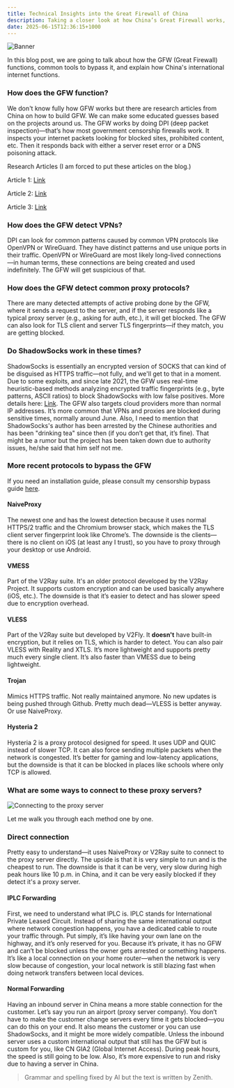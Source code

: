 ```yaml
---
title: Technical Insights into the Great Firewall of China
description: Taking a closer look at how China’s Great Firewall works, how it detects VPNs and proxies, and some of the newer tools people use to bypass censorship.
date: 2025-06-15T12:36:15+1000
---
```

![Banner](https://files.catbox.moe/n1u6by.png)


In this blog post, we are going to talk about how the GFW (Great Firewall) functions, common tools to bypass it, and explain how China's international internet functions.

### How does the GFW function?

We don't know fully how GFW works but there are research articles from China on how to build GFW. We can make some educated guesses based on the projects around us. The GFW works by doing DPI (deep packet inspection)—that’s how most government censorship firewalls work. It inspects your internet packets looking for blocked sites, prohibited content, etc. Then it responds back with either a server reset error or a DNS poisoning attack.

Research Articles (I am forced to put these articles on the blog.)

Article 1: [Link](https://github.com/net4people/bbs/issues/435)

Article 2: [Link](https://github.com/net4people/bbs/issues/437)

Article 3: [Link](https://github.com/net4people/bbs/issues/434)

### How does the GFW detect VPNs?

DPI can look for common patterns caused by common VPN protocols like OpenVPN or WireGuard. They have distinct patterns and use unique ports in their traffic. OpenVPN or WireGuard are most likely long-lived connections—in human terms, these connections are being created and used indefinitely. The GFW will get suspicious of that.

### How does the GFW detect common proxy protocols?

There are many detected attempts of active probing done by the GFW, where it sends a request to the server, and if the server responds like a typical proxy server (e.g., asking for auth, etc.), it will get blocked. The GFW can also look for TLS client and server TLS fingerprints—if they match, you are getting blocked.

### Do ShadowSocks work in these times?

ShadowSocks is essentially an encrypted version of SOCKS that can kind of be disguised as HTTPS traffic—not fully, and we'll get to that in a moment. Due to some exploits, and since late 2021, the GFW uses real-time heuristic-based methods analyzing encrypted traffic fingerprints (e.g., byte patterns, ASCII ratios) to block ShadowSocks with low false positives. More details here: [Link](https://gfw.report/publications/usenixsecurity23/en/). The GFW also targets cloud providers more than normal IP addresses. It’s more common that VPNs and proxies are blocked during sensitive times, normally around June. Also, I need to mention that ShadowSocks's author has been arrested by the Chinese authorities and has been "drinking tea" since then (if you don’t get that, it’s fine). That might be a rumor but the project has been taken down due to authority issues, he/she said that him self not me.

### More recent protocols to bypass the GFW

If you need an installation guide, please consult my censorship bypass guide [here](https://2305878273.7844380499.cfd/).

#### NaiveProxy

The newest one and has the lowest detection because it uses normal HTTPS/2 traffic and the Chromium browser stack, which makes the TLS client server fingerprint look like Chrome’s. The downside is the clients—there is no client on iOS (at least any I trust), so you have to proxy through your desktop or use Android.

#### VMESS

Part of the V2Ray suite. It's an older protocol developed by the V2Ray Project. It supports custom encryption and can be used basically anywhere (iOS, etc.). The downside is that it’s easier to detect and has slower speed due to encryption overhead.

#### VLESS

Part of the V2Ray suite but developed by V2Fly. It **doesn't** have built-in encryption, but it relies on TLS, which is harder to detect. You can also pair VLESS with Reality and XTLS. It’s more lightweight and supports pretty much every single client. It’s also faster than VMESS due to being lightweight.

#### Trojan

Mimics HTTPS traffic. Not really maintained anymore. No new updates is being pushed through Github. Pretty much dead—VLESS is better anyway. Or use NaiveProxy.

#### Hysteria 2

Hysteria 2 is a proxy protocol designed for speed. It uses UDP and QUIC instead of slower TCP. It can also force sending multiple packets when the network is congested. It’s better for gaming and low-latency applications, but the downside is that it can be blocked in places like schools where only TCP is allowed.

### What are some ways to connect to these proxy servers?

![Connecting to the proxy server](https://files.catbox.moe/8nohs6.png)

Let me walk you through each method one by one.

### Direct connection

Pretty easy to understand—it uses NaiveProxy or V2Ray suite to connect to the proxy server directly. The upside is that it is very simple to run and is the cheapest to run. The downside is that it can be very, very slow during high peak hours like 10 p.m. in China, and it can be very easily blocked if they detect it's a proxy server.

#### IPLC Forwarding

First, we need to understand what IPLC is. IPLC stands for International Private Leased Circuit. Instead of sharing the same international output where network congestion happens, you have a dedicated cable to route your traffic through. Put simply, it’s like having your own lane on the highway, and it’s only reserved for you. Because it’s private, it has no GFW and can’t be blocked unless the owner gets arrested or something happens. It’s like a local connection on your home router—when the network is very slow because of congestion, your local network is still blazing fast when doing network transfers between local devices.

#### Normal Forwarding

Having an inbound server in China means a more stable connection for the customer. Let’s say you run an airport (proxy server company). You don’t have to make the customer change servers every time it gets blocked—you can do this on your end. It also means the customer or you can use ShadowSocks, and it might be more widely compatible. Unless the inbound server uses a custom international output that still has the GFW but is custom for you, like CN GIA2 (Global Internet Access). During peak hours, the speed is still going to be low. Also, it’s more expensive to run and risky due to having a server in China.

> Grammar and spelling fixed by AI but the text is written by Zenith.
